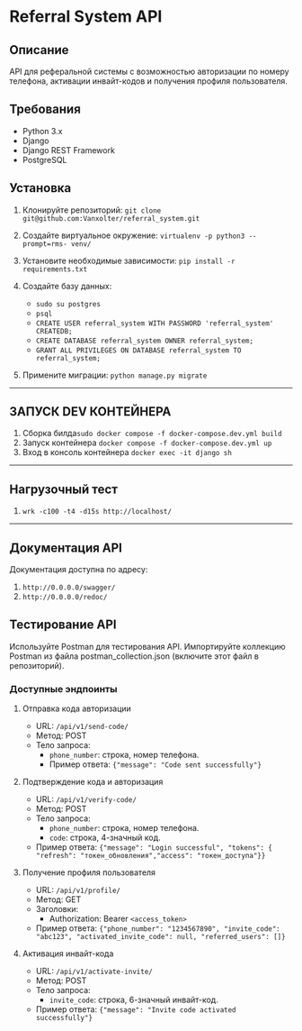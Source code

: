 # Referral System API

## Описание

API для реферальной системы с возможностью авторизации по номеру телефона, активации инвайт-кодов и получения профиля
пользователя.

## Требования

- Python 3.x
- Django
- Django REST Framework
- PostgreSQL

## Установка

1. Клонируйте репозиторий: ``` git clone git@github.com:Vanxolter/referral_system.git ```

2) Создайте виртуальное окружение: ``` virtualenv -p python3 --prompt=rms- venv/ ```

3) Установите необходимые зависимости: ``` pip install -r requirements.txt ```

4) Создайте базу данных:
    * ``` sudo su postgres ```
    * ``` psql ```
    * ``` CREATE USER referral_system WITH PASSWORD 'referral_system' CREATEDB; ```
    * ``` CREATE DATABASE referral_system OWNER referral_system; ```
    * ``` GRANT ALL PRIVILEGES ON DATABASE referral_system TO referral_system; ```

5) Примените миграции: ``` python manage.py migrate ```

------------------

## ЗАПУСК DEV КОНТЕЙНЕРА

1) Сборка билда``` sudo docker compose -f docker-compose.dev.yml build ```
2) Запуск контейнера ``` docker compose -f docker-compose.dev.yml up ```
3) Вход в консоль контейнера ``` docker exec -it django sh ```

------------------

## Нагрузочный тест

1) ``` wrk -c100 -t4 -d15s http://localhost/ ```

------------------

## Документация API

Документация доступна по адресу:

1) ```http://0.0.0.0/swagger/```
2) ```http://0.0.0.0/redoc/```

## Тестирование API

Используйте Postman для тестирования API. Импортируйте коллекцию Postman из файла postman_collection.json (включите этот
файл в репозиторий).

### Доступные эндпоинты

1) Отправка кода авторизации

    - URL: ```/api/v1/send-code/```</br>
    - Метод: POST</br>
    - Тело запроса:</br>
        - ```phone_number```: строка, номер телефона.
        - Пример ответа:
          ```{"message": "Code sent successfully"}```

2) Подтверждение кода и авторизация

    - URL: ```/api/v1/verify-code/```</br>
    - Метод: POST</br>
    - Тело запроса:</br>
        - ```phone_number```: строка, номер телефона.
        - ```code```: строка, 4-значный код.
    - Пример ответа:
      ```{"message": "Login successful", "tokens": { "refresh": "токен_обновления","access": "токен_доступа"}}```

3) Получение профиля пользователя

    - URL: ```/api/v1/profile/```</br>
    - Метод: GET</br>
    - Заголовки:</br>
        - Authorization: Bearer ```<access_token>```
    - Пример ответа:
      ```{"phone_number": "1234567890", "invite_code": "abc123", "activated_invite_code": null, "referred_users": []}```

4) Активация инвайт-кода

    - URL: ```/api/v1/activate-invite/```</br>
    - Метод: POST</br>
    - Тело запроса:</br>
        - ```invite_code```: строка, 6-значный инвайт-код.
    - Пример ответа:
      ```{"message": "Invite code activated successfully"}```
